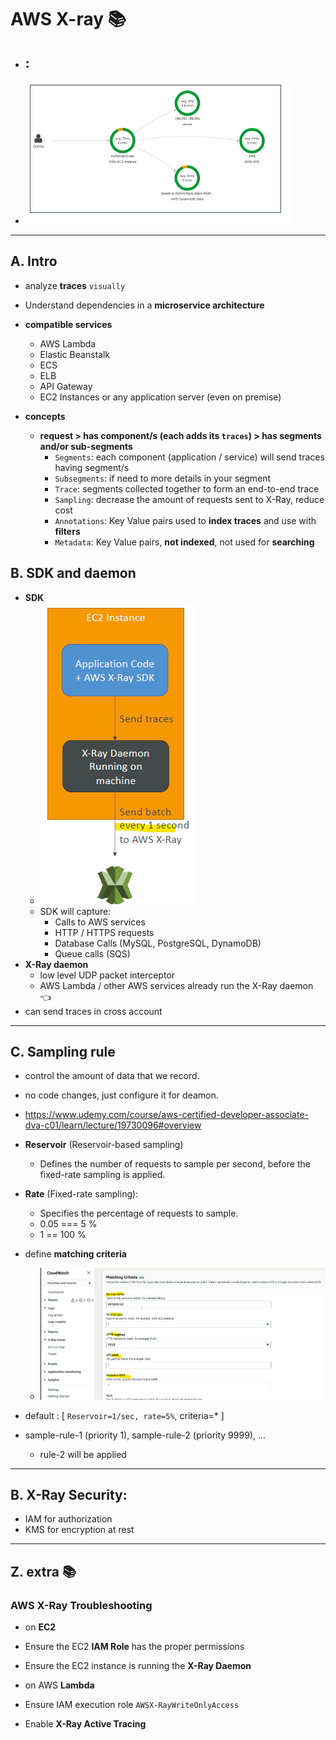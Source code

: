 # AWS X-ray :books:
- :
  - 
- ![img_1.png](../99_img/dva/aa-x-ray/01/img_1.png)
---
## A. Intro
- analyze **traces** `visually`
- Understand dependencies in a **microservice architecture**
- **compatible services** 
  - AWS Lambda
  - Elastic Beanstalk
  - ECS
  - ELB
  - API Gateway
  - EC2 Instances or any application server (even on premise)
  
- **concepts**
  - **request > has component/s (each adds its `traces`) > has segments and/or sub-segments**
    - `Segments`: each component (application / service) will send traces having segment/s
    - `Subsegments`: if need to more details in your segment
    - `Trace`: segments collected together to form an end-to-end trace
    - `Sampling`: decrease the amount of requests sent to X-Ray, reduce cost
    - `Annotations`: Key Value pairs used to **index traces** and use with **filters**
    - `Metadata`: Key Value pairs, **not indexed**, not used for **searching**
  
## B. SDK and daemon
- **SDK**
  - ![img.png](../99_img/dva/aa-x-ray/01/img.png)
  - SDK will capture:
    - Calls to AWS services
    - HTTP / HTTPS requests
    - Database Calls (MySQL, PostgreSQL, DynamoDB)
    - Queue calls (SQS)
- **X-Ray daemon**
  - low level UDP packet interceptor
  - AWS Lambda / other AWS services already run the X-Ray daemon :point_left:
- can send traces in cross account
---
## C. Sampling rule
- control the amount of data that we record.
- no code changes, just configure it for deamon.
- https://www.udemy.com/course/aws-certified-developer-associate-dva-c01/learn/lecture/19730096#overview

- **Reservoir** (Reservoir-based sampling)
  - Defines the number of requests to sample per second, before the fixed-rate sampling is applied.
- **Rate** (Fixed-rate sampling):
  - Specifies the percentage of requests to sample.
  - 0.05 === 5 %
  - 1 == 100 %
- define **matching criteria**
  - ![img.png](../99_img/dva/aa-x-ray/01/img3.png)

- default : [ `Reservoir=1/sec, rate=5%`, criteria=* ]
- sample-rule-1 (priority 1), sample-rule-2 (priority 9999), ...
  - rule-2 will be applied
  
---
## B. X-Ray Security:
- IAM for authorization
- KMS for encryption at rest

---

## Z. extra :books:
### AWS X-Ray Troubleshooting

-  on **EC2**
  - Ensure the EC2 **IAM Role** has the proper permissions
  - Ensure the EC2 instance is running the **X-Ray Daemon**

-  on AWS **Lambda**
  - Ensure IAM execution role `AWSX-RayWriteOnlyAccess`
  - Enable  **X-Ray Active Tracing** 